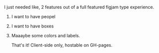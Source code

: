 I just needed like, 2 features out of a full featured figjam type experience. 
1. I want to have peopel
2. I want to have boxes

3. Maaaybe some colors and labels.

   That's it! Client-side only, hostable on GH-pages.
